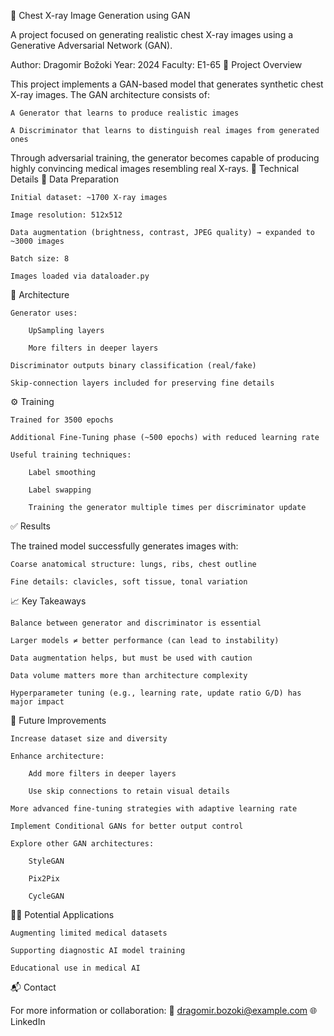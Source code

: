 🧠 Chest X-ray Image Generation using GAN

A project focused on generating realistic chest X-ray images using a Generative Adversarial Network (GAN).

Author: Dragomir Božoki
Year: 2024
Faculty: E1-65
📌 Project Overview

This project implements a GAN-based model that generates synthetic chest X-ray images. The GAN architecture consists of:

    A Generator that learns to produce realistic images

    A Discriminator that learns to distinguish real images from generated ones

Through adversarial training, the generator becomes capable of producing highly convincing medical images resembling real X-rays.
🧰 Technical Details
📁 Data Preparation

    Initial dataset: ~1700 X-ray images

    Image resolution: 512x512

    Data augmentation (brightness, contrast, JPEG quality) → expanded to ~3000 images

    Batch size: 8

    Images loaded via dataloader.py

🧠 Architecture

    Generator uses:

        UpSampling layers

        More filters in deeper layers

    Discriminator outputs binary classification (real/fake)

    Skip-connection layers included for preserving fine details

⚙️ Training

    Trained for 3500 epochs

    Additional Fine-Tuning phase (~500 epochs) with reduced learning rate

    Useful training techniques:

        Label smoothing

        Label swapping

        Training the generator multiple times per discriminator update

✅ Results

The trained model successfully generates images with:

    Coarse anatomical structure: lungs, ribs, chest outline

    Fine details: clavicles, soft tissue, tonal variation

📈 Key Takeaways

    Balance between generator and discriminator is essential

    Larger models ≠ better performance (can lead to instability)

    Data augmentation helps, but must be used with caution

    Data volume matters more than architecture complexity

    Hyperparameter tuning (e.g., learning rate, update ratio G/D) has major impact

🚀 Future Improvements

    Increase dataset size and diversity

    Enhance architecture:

        Add more filters in deeper layers

        Use skip connections to retain visual details

    More advanced fine-tuning strategies with adaptive learning rate

    Implement Conditional GANs for better output control

    Explore other GAN architectures:

        StyleGAN

        Pix2Pix

        CycleGAN

🧑‍⚕️ Potential Applications

    Augmenting limited medical datasets

    Supporting diagnostic AI model training

    Educational use in medical AI

📬 Contact

For more information or collaboration:
📧 dragomir.bozoki@example.com
🌐 LinkedIn
